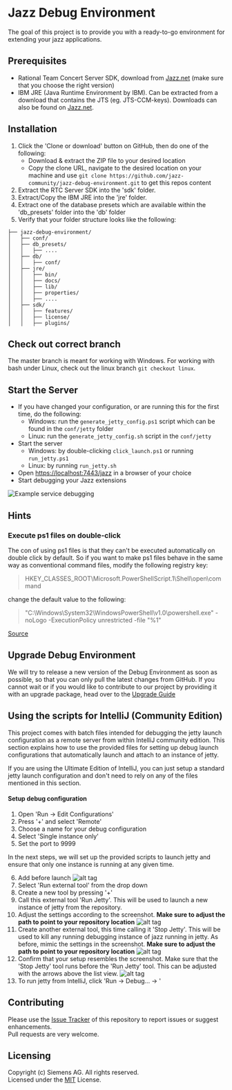 # Jazz Debug Environment
The goal of this project is to provide you with a ready-to-go environment for extending your jazz applications.

## Prerequisites
 - Rational Team Concert Server SDK, download from [Jazz.net](https://jazz.net/downloads/rational-team-concert/) (make sure that you choose the right version)
 - IBM JRE (Java Runtime Environment by IBM). Can be extracted from a download that contains the JTS (eg. JTS-CCM-keys). Downloads can also be found on [Jazz.net](https://jazz.net/downloads/rational-team-concert/).

## Installation
 1. Click the 'Clone or download' button on GitHub, then do one of the following:
    - Download & extract the ZIP file to your desired location
    - Copy the clone URL, navigate to the desired location on your machine and use `git clone https://github.com/jazz-community/jazz-debug-environment.git` to get this repos content
 2. Extract the RTC Server SDK into the 'sdk' folder.
 3. Extract/Copy the IBM JRE into the 'jre' folder.
 4. Extract one of the database presets which are available within the 'db_presets' folder into the 'db' folder
 5. Verify that your folder structure looks like the following:

```
├── jazz-debug-environment/
│   ├── conf/
│   ├── db_presets/
│   │   ├── ....
│   ├── db/
│   │   ├── conf/
│   ├── jre/
│   │   ├── bin/
│   │   ├── docs/
│   │   ├── lib/
│   │   ├── properties/
│   │   ├── ....
│   ├── sdk/
│   │   ├── features/
│   │   ├── license/
│   │   ├── plugins/
```

## Check out correct branch
The master branch is meant for working with Windows. For working with bash under Linux, check out the linux branch `git checkout linux`.

## Start the Server
 - If you have changed your configuration, or are running this for the first time, do the following:
    * Windows: run the `generate_jetty_config.ps1` script which can be found in the `conf/jetty` folder
    * Linux: run the `generate_jetty_config.sh` script in the `conf/jetty`
 - Start the server 
    * Windows: by double-clicking `click_launch.ps1` or running `run_jetty.ps1`
    * Linux: by running `run_jetty.sh`
 - Open [https://localhost:7443/jazz](https://localhost:7443/jazz) in a browser of your choice
 - Start debugging your Jazz extensions

![Example service debugging](https://github.com/jazz-community/jazz-debug-environment/blob/master/docs/images/debugging-services.png)

## Hints
### Execute ps1 files on double-click
The con of using ps1 files is that they can't be executed automatically on double click by default. So if you want to make ps1 files behave in the same way as conventional command files, modify the following registry key:

> HKEY_CLASSES_ROOT\Microsoft.PowerShellScript.1\Shell\open\command

change the default value to the following:

> "C:\Windows\System32\WindowsPowerShell\v1.0\powershell.exe" -noLogo -ExecutionPolicy unrestricted -file "%1"

[Source](http://stackoverflow.com/a/20623597)

## Upgrade Debug Environment
We will try to release a new version of the Debug Environment as soon as possible, so that you can only pull the latest changes from GitHub. If you cannot wait or if you would like to contribute to our project by providing it with an upgrade package, head over to the [Upgrade Guide](https://github.com/jazz-community/jazz-debug-environment/blob/master/UPGRADE.MD)

## Using the scripts for IntelliJ (Community Edition)
This project comes with batch files intended for debugging the jetty launch configuration as a remote server from within IntelliJ community edition. This section explains how to use the provided files for setting up debug launch configurations that automatically launch and attach to an instance of jetty.

If you are using the Ultimate Edition of IntelliJ, you can just setup a standard jetty launch configuration and don't need to rely on any of the files mentioned in this section.

#### Setup debug configuration

 1. Open 'Run -> Edit Configurations'
 2. Press '+' and select 'Remote'
 3. Choose a name for your debug configuration
 4. Select 'Single instance only'
 5. Set the port to 9999

In the next steps, we will set up the provided scripts to launch jetty and ensure that only one instance is running at any given time.

 6. Add before launch
![alt tag](https://github.com/jazz-community/jazz-debug-environment/blob/master/docs/images/add_before_launch.png)
 7. Select 'Run external tool' from the drop down
 8. Create a new tool by pressing '+'
 9. Call this external tool 'Run Jetty'. This will be used to launch a new instance of jetty from the repository.
 10. Adjust the settings according to the screenshot. **Make sure to adjust the path to point to your repository location**
![alt tag](https://github.com/jazz-community/jazz-debug-environment/blob/master/docs/images/start_jetty_config.png)
 11. Create another external tool, this time calling it 'Stop Jetty'. This will be used to kill any running debugging instance of jazz running in jetty. As before, mimic the settings in the screenshot. **Make sure to adjust the path to point to your repository location**
![alt tag](https://github.com/jazz-community/jazz-debug-environment/blob/master/docs/images/stop_jetty_config.png)
 12. Confirm that your setup resembles the screenshot. Make sure that the 'Stop Jetty' tool runs before the 'Run Jetty' tool. This can be adjusted with the arrows above the list view.
![alt tag](https://github.com/jazz-community/jazz-debug-environment/blob/master/docs/images/completed_debug_configuration.png)
 13. To run jetty from IntelliJ, click 'Run -> Debug... -> <Name of your debug configuration>'

## Contributing
Please use the [Issue Tracker](https://github.com/jazz-community/jazz-debug-environment/issues) of this repository to report issues or suggest enhancements.<br>
Pull requests are very welcome.

## Licensing
Copyright (c) Siemens AG. All rights reserved.<br>
Licensed under the [MIT](https://github.com/jazz-community/jazz-debug-environment/blob/master/LICENSE) License.

